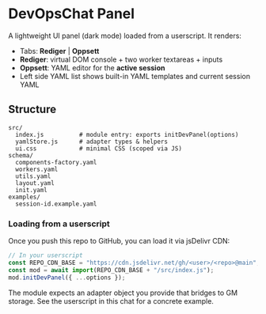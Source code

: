 # DevOpsChat Panel

A lightweight UI panel (dark mode) loaded from a userscript. It renders:
- Tabs: **Rediger** | **Oppsett**
- **Rediger**: virtual DOM console + two worker textareas + inputs
- **Oppsett**: YAML editor for the **active session**
- Left side YAML list shows built-in YAML templates and current session YAML

## Structure

```
src/
  index.js          # module entry: exports initDevPanel(options)
  yamlStore.js      # adapter types & helpers
  ui.css            # minimal CSS (scoped via JS)
schema/
  components-factory.yaml
  workers.yaml
  utils.yaml
  layout.yaml
  init.yaml
examples/
  session-id.example.yaml
```

### Loading from a userscript

Once you push this repo to GitHub, you can load it via jsDelivr CDN:

```js
// In your userscript
const REPO_CDN_BASE = "https://cdn.jsdelivr.net/gh/<user>/<repo>@main";
const mod = await import(REPO_CDN_BASE + "/src/index.js");
mod.initDevPanel({ ...options });
```

The module expects an adapter object you provide that bridges to GM storage.
See the userscript in this chat for a concrete example.
